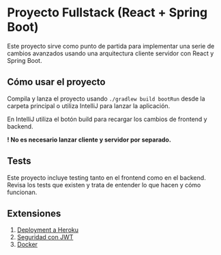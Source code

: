 # Proyecto Fullstack (React + Spring Boot)

Este proyecto sirve como punto de partida para implementar una serie de 
cambios avanzados usando una arquitectura cliente servidor con React y Spring Boot.

## Cómo usar el proyecto

Compila y lanza el proyecto usando `./gradlew build bootRun` desde la carpeta principal o utiliza IntelliJ para 
lanzar la aplicación.

En IntelliJ utiliza el botón build para recargar los cambios de frontend y backend. 

**! No es necesario lanzar cliente y servidor por separado.**

## Tests

Este proyecto incluye testing tanto en el frontend como en el backend. Revisa los tests que existen y trata de entender lo que hacen y cómo funcionan.

## Extensiones

1. [Deployment a Heroku](docs/1.deployment-to-heroku.md)
2. [Seguridad con JWT](docs/2.jwt-based-security)
3. [Docker](docs/3.docker-containers)
